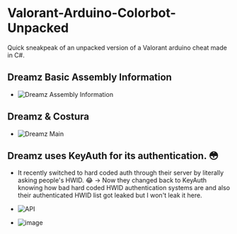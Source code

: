 # Valorant-Arduino-Colorbot-Unpacked
Quick sneakpeak of an unpacked version of a Valorant arduino cheat made in C#.

## Dreamz Basic Assembly Information
- ![Dreamz Assembly Information](https://user-images.githubusercontent.com/104591599/166617245-518e5dda-d85c-4532-97c3-88323e4746a0.png)

## Dreamz & Costura
- ![Dreamz Main](https://media.discordapp.net/attachments/959681858617098293/971237782511030352/unknown.png?width=639&height=676)

## Dreamz uses KeyAuth for its authentication. :flushed:
- It recently switched to hard coded auth through their server by literally asking people's HWID. :joy: -> Now they changed back to KeyAuth knowing how bad hard coded HWID authentication systems are and also their authenticated HWID list got leaked but I won't leak it here.

- ![API](https://media.discordapp.net/attachments/796516046797930543/971238911579947068/unknown.png?width=1440&height=657)


- ![image](https://user-images.githubusercontent.com/104591599/166617165-4f2dc126-2bbd-4173-accc-a5988619ee23.png)


